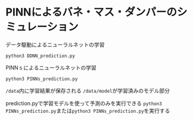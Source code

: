 # PINNによるバネ・マス・ダンパーのシミュレーション

データ駆動によるニューラルネットの学習

`python3 DDNN_prediction.py`

PINNｓによるニューラルネットの学習

`python3 PINNs_prediction.py`

`/data`内に学習結果が保存される
`/data/model`が学習済みのモデル部分

prediction.pyで学習モデルを使って予測のみを実行できる
`python3 PINNs_prediction.py`または`python3 PINNs_prediction.py`を実行する
